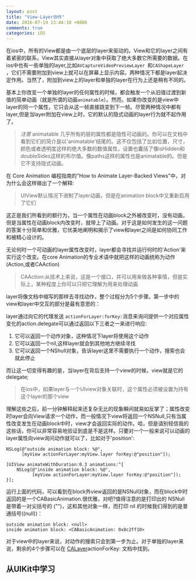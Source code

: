 ```yaml
---
layout: post
title: "View-Layer协作"
date: 2016-07-19 13:44:10 +0800
comments: true
categories: iOS
---
```



在ios中，所有的View都是由一个底层的layer来驱动的。View和它的layer之间有着紧密的联系，View其实直接从layer对象中获取了绝大多数它所需要的数据。在ios中也有一些单独的layer,比如`AVCaptureVideoPreviewLayer `和`CAShapeLayer `，它们不需要附加到view上就可以在屏幕上显示内容。两种情况下都是layer起决定作用。当然了，附加到view上的layer和单独的layer在行为上还是稍有不同的。

基本上你改变一个单独的layer的任何属性的时候，都会触发一个从旧值过渡到新值的简单动画（就是所谓的动画`animatable`）。然而，如果你改变的是view中layer的同一个属性，它只会从这一帧直接跳变到下一帧。尽管两种情况中都有layer,但是当layer附加在view上时，它的默认的隐式动画的layer行为就不起作用了。


>*注意*
>animatable 几乎所有的层的属性都是隐性可动画的。你可以在文档中看到它们的简介是以'animatable'结尾的。这不仅包括了比如位置，尺寸，颜色或者透明度这样的绝大多数的数值属性，设置也囊括了像isHidden和doubleSides这样的布尔值。像paths这样的属性也是animatable的。但是它不支持隐式动画。
>
>


在 Core Animation 编程指南的"How to Animate Layer-Backed Views"中，对为什么会这样做出了一个解释:

> UIView默认情况下进制了layer动画，但是在animation block中又重新启用了它们
>
>

这正是我们所看到的额行为，当一个属性在动画block之外被改变时，没有动画，但是当属性在动画block内改变时，就带上了动画。对于这是如何发生的这一问题的答案十分简单和优雅，它优美地阐明和揭示了view和layer之间是如何协同工作和被精心设计的。

无论何时一个可动画的layer属性改变时，layer都会寻找并运行何时的'Action'来实行这个改变。在core Animation的专业术语中就把这样的动画统称为动作(Action,或者CAAction)

>
>CAAction:从技术上来说，这是一个接口，并可以用来做各种事情，但是实际上，某种程度上你可以只把它理解为用来处理动画
>



layer将像文档中缩写的那样去寻找动作，整个过程分为5个步骤。第一步中的view和layer中交互的部分是最有意思的：

layer通过向它的代理发送 `actionForLayer:forKey:`消息来询问提供一个对应属性变化的action.delegate可以通过返回以下三者之一来进行响应:

1. 它可以返回一个动作对象，这种情况下layer将使用这个动作
2. 它可以返回一个nil,这样layer就会到其他地方继续寻找
3. 它可以返回一个NShull对象，告诉layer这里不需要执行一个动作，搜索也会就此停止

而让这一切变得有趣的是，当layer在背后支持一个view的时候，view就是它的delegate;


> 在ios中，如果layer与一个UIview对象关联时，这个属性必须被设置为持有这个layer的那个view
> 


理解这些之后，前一分钟解释起来还复杂无比的现象瞬间就易如反掌了；属性改变时layer会向View请求一个动作，而一般情况下view将返回一个NSNull,只有当属性改变发生在动画block中时，view才会返回实际的动作。哈，但是请别轻信我的这些话，你可以非常容易地验证到底是不是这样。只要对一个一般来说可以动画的layer属性向view询问动作就可以了，比如对于'position':

```
NSLog(@"outside animation block: %@",
      [myView actionForLayer:myView.layer forKey:@"position"]);

[UIView animateWithDuration:0.3 animations:^{
    NSLog(@"inside animation block: %@",
          [myView actionForLayer:myView.layer forKey:@"position"]);
}];
```

运行上面的代码，可以看到在block外view返回的是NSNull对象，而在block中时返回的是一个CABasicAnimation.很优雅，对吧?值得注意的是打印出的 NSNull 是带着一对尖括号的 ("<null>")，这和其他对象一样，而打印 nil 的时候我们得到的是普通括号((null))：

```
outside animation block: <null>
inside animation block: <CABasicAnimation: 0x8c2ff10>
```

对于view中的layer来说，对动作的搜索只会到第一步为止。对于单独的layer来说，剩余的4个步骤可以在 [CALayer](https://developer.apple.com/library/mac/documentation/graphicsimaging/reference/CALayer_class/Introduction/Introduction.html#//apple_ref/occ/instm/CALayer/actionForKey:)actionForKey: 文档中找到。



## 从UIKit中学习
